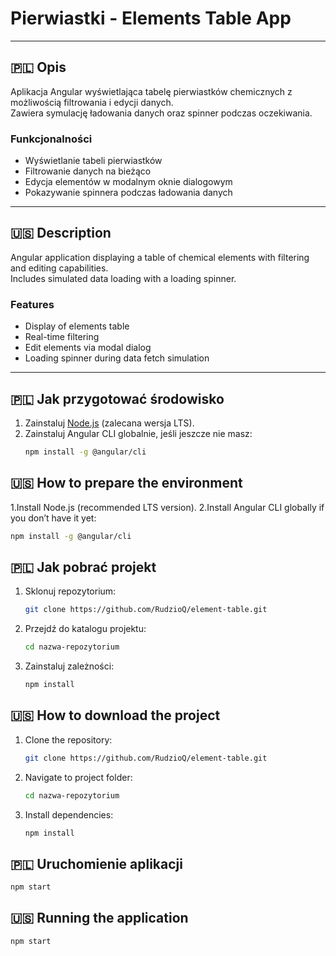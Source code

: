 # Pierwiastki - Elements Table App

---

## 🇵🇱 Opis

Aplikacja Angular wyświetlająca tabelę pierwiastków chemicznych z możliwością filtrowania i edycji danych.  
Zawiera symulację ładowania danych oraz spinner podczas oczekiwania.  

### Funkcjonalności

- Wyświetlanie tabeli pierwiastków  
- Filtrowanie danych na bieżąco  
- Edycja elementów w modalnym oknie dialogowym  
- Pokazywanie spinnera podczas ładowania danych  

---

## 🇺🇸 Description

Angular application displaying a table of chemical elements with filtering and editing capabilities.  
Includes simulated data loading with a loading spinner.  

### Features

- Display of elements table  
- Real-time filtering  
- Edit elements via modal dialog  
- Loading spinner during data fetch simulation  

---

## 🇵🇱 Jak przygotować środowisko

1. Zainstaluj [Node.js](https://nodejs.org/) (zalecana wersja LTS).  
2. Zainstaluj Angular CLI globalnie, jeśli jeszcze nie masz:  
   ```bash
   npm install -g @angular/cli

## 🇺🇸 How to prepare the environment

1.Install Node.js (recommended LTS version).
2.Install Angular CLI globally if you don’t have it yet:
   ```bash
  npm install -g @angular/cli
```
## 🇵🇱 Jak pobrać projekt

1. Sklonuj repozytorium:
   ```bash
   git clone https://github.com/RudzioQ/element-table.git
2. Przejdź do katalogu projektu:
   ```bash
   cd nazwa-repozytorium
3. Zainstaluj zależności:
   ```bash
   npm install

## 🇺🇸 How to download the project

1. Clone the repository:
      ```bash
   git clone https://github.com/RudzioQ/element-table.git
3. Navigate to project folder:
     ```bash
   cd nazwa-repozytorium
4. Install dependencies:
     ```bash
   npm install
## 🇵🇱 Uruchomienie aplikacji
  ```bash
  npm start
```
## 🇺🇸 Running the application
  ```bash
  npm start
```
